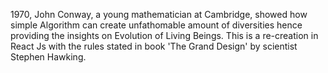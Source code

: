 1970, John Conway, a young mathematician at Cambridge, showed how simple Algorithm  can create unfathomable amount of diversities hence providing the insights on Evolution of Living Beings. This is a re-creation  in React Js with the rules stated in book 'The Grand Design' by scientist Stephen Hawking.
